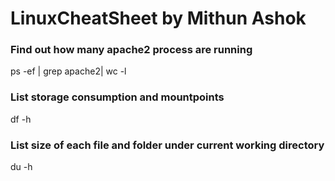 # LinuxCheatSheet by Mithun Ashok

### Find out how many apache2 process are running
ps -ef | grep apache2| wc -l

### List storage consumption and mountpoints
df -h

### List size of each file and folder under current working directory
du -h
